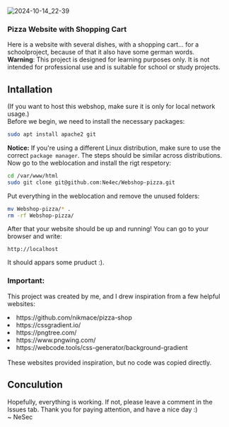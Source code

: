 ![2024-10-14_22-39](https://github.com/user-attachments/assets/ddb16829-af5a-4b6f-aa25-980faf52dff8)
### Pizza Website with Shopping Cart
Here is a website with several dishes, with a shopping cart... for a schoolproject, because of that it also have some german words. <br>
**Warning**: This project is designed for learning purposes only. It is not intended for professional use and is suitable for school or study projects.

## Intallation
(If you want to host this webshop, make sure it is only for local network usage.) <br>
Before we begin, we need to install the necessary packages:
```bash
sudo apt install apache2 git
```
**Notice:** If you're using a different Linux distribution, make sure to use the correct `package manager`. The steps should be similar across distributions.<br>
Now go to the weblocation and install the rigt respetory:
```bash
cd /var/www/html
sudo git clone git@github.com:Ne4ec/Webshop-pizza.git
```
Put everything in the weblocation and remove the unused folders:
```bash
mv Webshop-pizza/* .
rm -rf Webshop-pizza/
```
After that your website should be up and running! You can go to your browser and write: 
```
http://localhost
```
It should appars some pruduct :).

### Important:
This project was created by me, and I drew inspiration from a few helpful websites:
<li>https://github.com/nikmace/pizza-shop</li>
<li>https://cssgradient.io/</li>
<li>https://pngtree.com/</li>
<li>https://www.pngwing.com/</li>
<li>https://webcode.tools/css-generator/background-gradient</li> <br>
These websites provided inspiration, but no code was copied directly. 

## Conculution
Hopefully, everything is working. If not, please leave a comment in the Issues tab. Thank you for paying attention, and have a nice day :)<br>
~ NeSec
